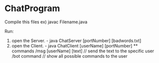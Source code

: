 # ChatProgram

Compile this files
  ex) javac Filename.java
 
Run:

  1. open the Server.
    - java ChatServer [portNumber] [badwords.txt]
  2. open the Client.
    - java ChatClient [userName] [portNumber]
  ** commands 
  /msg [userName] [text] // send the text to the specific user
  /bot command           // show all possible commands to the user
